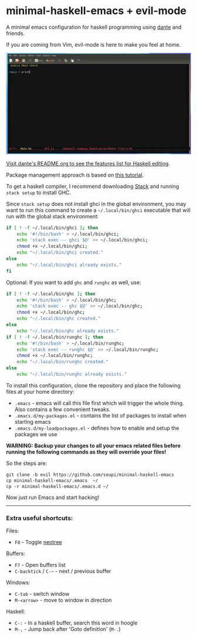 # minimal-haskell-emacs + evil-mode

A minimal emacs configuration for haskell programming using [dante](https://github.com/jyp/dante) and friends.

If you are coming from Vim, evil-mode is here to make you feel at home.

[![See it in action](preview.gif)](https://www.youtube.com/watch?v=Ig5k3UkfvZ4)

[Visit dante's README.org to see the features list for Haskell editing](https://github.com/jyp/dante/blob/master/README.org).

Package management approach is based on [this tutorial](http://y.tsutsumi.io/emacs-from-scratch-part-2-package-management.html).

To get a haskell compiler, I recommend downloading [Stack](https://haskell-lang.org/get-started) and running `stack setup` to install GHC.

Since `stack setup` does not install ghci in the global environment, you may want to run this command to create a `~/.local/bin/ghci` executable that will run with the global stack environment:

```sh
if [ ! -f ~/.local/bin/ghci ]; then
    echo '#!/bin/bash' > ~/.local/bin/ghci;
    echo 'stack exec -- ghci $@' >> ~/.local/bin/ghci;
    chmod +x ~/.local/bin/ghci;
    echo "~/.local/bin/ghci created."
else
    echo "~/.local/bin/ghci already exists."
fi
```

Optional: If you want to add `ghc` and `runghc` as well, use:

```sh
if [ ! -f ~/.local/bin/ghc ]; then
    echo '#!/bin/bash' > ~/.local/bin/ghc;
    echo 'stack exec -- ghc $@' >> ~/.local/bin/ghc;
    chmod +x ~/.local/bin/ghc;
    echo "~/.local/bin/ghc created."
else
    echo "~/.local/bin/ghc already exists."
if [ ! -f ~/.local/bin/runghc ]; then
    echo '#!/bin/bash' > ~/.local/bin/runghc;
    echo 'stack exec -- runghc $@' >> ~/.local/bin/runghc;
    chmod +x ~/.local/bin/runghc;
    echo "~/.local/bin/runghc created."
else
    echo "~/.local/bin/runghc already exists."
```

To install this configuration, clone the repository and place the following files at your home directory:

- `.emacs` - emacs will call this file first which will trigger the whole thing. Also contains a few convenient tweaks.
- `.emacs.d/my-packages.el` - contains the list of packages to install when starting emacs
- `.emacs.d/my-loadpackages.el` - defines how to enable and setup the packages we use

**WARNING: Backup your changes to all your emacs related files before running the following commands as they will override your files!**

So the steps are:

```
git clone -b evil https://github.com/soupi/minimal-haskell-emacs
cp minimal-haskell-emacs/.emacs  ~/
cp -r minimal-haskell-emacs/.emacs.d ~/
```

Now just run Emacs and start hacking!

---

### Extra useful shortcuts:

Files:

- `F8` - Toggle [neotree](https://github.com/jaypei/emacs-neotree)

Buffers:

- `F7` - Open buffers list
- `C-backtick` / `C-~` - next / previous buffer

Windows:

- `C-tab` - switch window
- `M-<arrow>` - move to window in direction

Haskell:

- `C-:` - In a haskell buffer, search this word in hoogle
- `M-,` - Jump back after 'Goto definition' (`M-.`)
